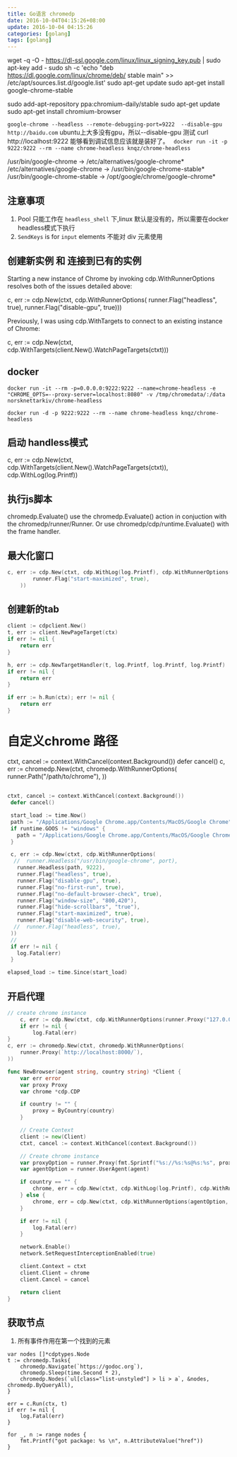 ```yaml
---
title: Go语言 chromedp
date: 2016-10-04T04:15:26+08:00
update: 2016-10-04 04:15:26
categories: [golang]
tags: [golang]
---
```

[](https://peter.sh/experiments/chromium-command-line-switches/)

wget -q -O - https://dl-ssl.google.com/linux/linux_signing_key.pub | sudo apt-key add -
sudo sh -c 'echo "deb https://dl.google.com/linux/chrome/deb/ stable main" >> /etc/apt/sources.list.d/google.list'
sudo apt-get update
sudo apt-get install google-chrome-stable

sudo add-apt-repository ppa:chromium-daily/stable
sudo apt-get update
sudo apt-get install chromium-browser


`google-chrome --headless --remote-debugging-port=9222  --disable-gpu http://baidu.com`
ubuntu上大多没有gpu，所以--disable-gpu
测试 curl http://localhost:9222 能够看到调试信息应该就是装好了。
` docker run -it -p 9222:9222 --rm --name chrome-headless knqz/chrome-headless`

 /usr/bin/google-chrome -> /etc/alternatives/google-chrome*
 /etc/alternatives/google-chrome -> /usr/bin/google-chrome-stable*
 /usr/bin/google-chrome-stable -> /opt/google/chrome/google-chrome*

## 注意事项
1. Pool 只能工作在 `headless_shell` 下,linux 默认是没有的，所以需要在docker headless模式下执行
2. `SendKeys` is for `input` elements 不能对 div 元素使用
## 创建新实例 和 连接到已有的实例
Starting a new instance of Chrome by invoking cdp.WithRunnerOptions resolves both of the issues detailed above:

c, err := cdp.New(ctxt, cdp.WithRunnerOptions(
	   runner.Flag("headless", true),
	   runner.Flag("disable-gpu", true)))

Previously, I was using cdp.WithTargets to connect to an existing instance of Chrome:

c, err := cdp.New(ctxt, cdp.WithTargets(client.New().WatchPageTargets(ctxt)))

## docker
 `docker run -it --rm -p=0.0.0.0:9222:9222 --name=chrome-headless -e "CHROME_OPTS=--proxy-server=localhost:8080" -v /tmp/chromedata/:/data norsknettarkiv/chrome-headless`

 `docker run -d -p 9222:9222 --rm --name chrome-headless knqz/chrome-headless`

## 启动 handless模式

c, err := cdp.New(ctxt, cdp.WithTargets(client.New().WatchPageTargets(ctxt)), cdp.WithLog(log.Printf))

## 执行js脚本
chromedp.Evaluate()
use the chromedp.Evaluate() action in conjuction with the chromedp/runner/Runner.
 Or use chromedp/cdp/runtime.Evaluate() with the frame handler.
## 最大化窗口
```go
c, err := cdp.New(ctxt, cdp.WithLog(log.Printf), cdp.WithRunnerOptions(
		runner.Flag("start-maximized", true),
	))
```

## 创建新的tab
```go
client := cdpclient.New()
t, err := client.NewPageTarget(ctx)
if err != nil {
    return err
}

h, err := cdp.NewTargetHandler(t, log.Printf, log.Printf, log.Printf)
if err != nil {
    return err
}

if err := h.Run(ctx); err != nil {
    return err
}
```
# 自定义chrome 路径
ctxt, cancel := context.WithCancel(context.Background())
defer cancel()
c, err := chromedp.New(ctxt, chromedp.WithRunnerOptions(
    runner.Path("/path/to/chrome"),
))



##
```go
ctxt, cancel := context.WithCancel(context.Background())
 defer cancel()

 start_load := time.Now()
 path := "/Applications/Google Chrome.app/Contents/MacOS/Google Chrome"
 if runtime.GOOS != "windows" {
   path = "/Applications/Google Chrome.app/Contents/MacOS/Google Chrome"
 }   

 c, err := cdp.New(ctxt, cdp.WithRunnerOptions(
  //  runner.Headless("/usr/bin/google-chrome", port),
   runner.Headless(path, 9222),
   runner.Flag("headless", true),
   runner.Flag("disable-gpu", true),
   runner.Flag("no-first-run", true),
   runner.Flag("no-default-browser-check", true),
   runner.Flag("window-size", "800,420"),
   runner.Flag("hide-scrollbars", "true"),
   runner.Flag("start-maximized", true),
   runner.Flag("disable-web-security", true),
  //  runner.Flag("headless", true),
 ))
 //
 if err != nil {
   log.Fatal(err)
 }

elapsed_load := time.Since(start_load)
```

## 开启代理
```go
// create chrome instance
	c, err := cdp.New(ctxt, cdp.WithRunnerOptions(runner.Proxy("127.0.0.1:1080")))
	if err != nil {
		log.Fatal(err)
}
c, err := chromedp.New(ctxt, chromedp.WithRunnerOptions(
    runner.Proxy(`http://localhost:8000/`),
))
```
```go
func NewBrowser(agent string, country string) *Client {
    var err error
    var proxy Proxy
    var chrome *cdp.CDP

    if country != "" {
        proxy = ByCountry(country)
    }

    // Create Context
    client := new(Client)
    ctxt, cancel := context.WithCancel(context.Background())

    // Create chrome instance
    var proxyOption = runner.Proxy(fmt.Sprintf("%s://%s:%s@%s:%s", proxy.Protocol, proxy.Credentials.User, proxy.Credentials.Password, proxy.Host, proxy.Port))
    var agentOption = runner.UserAgent(agent)

    if country == "" {
        chrome, err = cdp.New(ctxt, cdp.WithLog(log.Printf), cdp.WithRunnerOptions(agentOption))  // For headless use cdp.WithRunnerOptions(runner.Flag("headless", true) as third parameter
    } else {
        chrome, err = cdp.New(ctxt, cdp.WithRunnerOptions(agentOption, proxyOption))  // For headless use cdp.WithRunnerOptions(runner.Flag("headless", true) as third parameter
    }

    if err != nil {
        log.Fatal(err)
    }

    network.Enable()
    network.SetRequestInterceptionEnabled(true)

    client.Context = ctxt
    client.Client = chrome
    client.Cancel = cancel

    return client
}
```


## 获取节点
1. 所有事件作用在第一个找到的元素
```
var nodes []*cdptypes.Node
t := chromedp.Tasks{
	chromedp.Navigate(`https://godoc.org`),
	chromedp.Sleep(time.Second * 2),
	chromedp.Nodes(`ul[class="list-unstyled"] > li > a`, &nodes, chromedp.ByQueryAll),
}

err = c.Run(ctx, t)
if err != nil {
	log.Fatal(err)
}

for _, n := range nodes {
	fmt.Printf("got package: %s \n", n.AttributeValue("href"))
}
```
